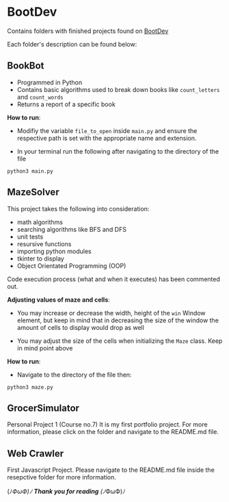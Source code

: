 # BootDev
Contains folders with finished projects found on [BootDev](https://boot.dev)

Each folder's description can be found below:

BookBot
-

- Programmed in Python
- Contains basic algorithms used to break down books like `count_letters` and `count_words`
- Returns a report of a specific book

**How to run**:

- Modifiy the variable `file_to_open` inside `main.py` and ensure the respective path is set with the appropriate name and extension.

- In your terminal run the following after navigating to the directory of the file

```
python3 main.py
```

MazeSolver
-

This project takes the following into consideration:
- math algorithms
- searching algorithms like BFS and DFS
- unit tests
- resursive functions
- importing python modules
- tkinter to display
- Object Orientated Programming (OOP)

Code execution process (what and when it executes) has been commented out.

**Adjusting values of maze and cells**:

- You may increase or decrease the width, height of the `win` Window element, but keep in mind that in decreasing the size of the window the amount of cells to display would drop as well

- You may adjust the size of the cells when initializing the `Maze` class. Keep in mind point above

**How to run**:

- Navigate to the directory of the file then:

```
python3 maze.py
```

GrocerSimulator
-

Personal Project 1 (Course no.7)
It is my first portfolio project. For more information, please click on the folder and navigate to the README.md file.

Web Crawler
-

First Javascript Project. Please navigate to the README.md file inside the resepctive folder for more information.

(ﾉ*ФωФ)ﾉ **Thank you for reading** (ﾉ*ФωФ)ﾉ

